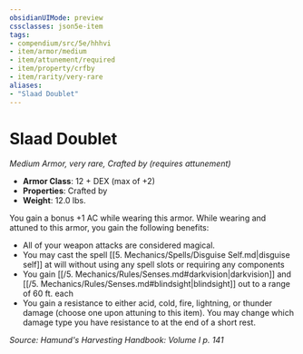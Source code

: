```yaml
---
obsidianUIMode: preview
cssclasses: json5e-item
tags:
- compendium/src/5e/hhhvi
- item/armor/medium
- item/attunement/required
- item/property/crfby
- item/rarity/very-rare
aliases: 
- "Slaad Doublet"
---
```

# Slaad Doublet
*Medium Armor, very rare, Crafted by (requires attunement)*  

- **Armor Class**: 12 + DEX (max of +2)
- **Properties**: Crafted by
- **Weight**: 12.0 lbs.

You gain a bonus +1 AC while wearing this armor. While wearing and attuned to this armor, you gain the following benefits:

- All of your weapon attacks are considered magical.  
- You may cast the spell [[5. Mechanics/Spells/Disguise Self.md\|disguise self]] at will without using any spell slots or requiring any components  
- You gain [[/5. Mechanics/Rules/Senses.md#darkvision\|darkvision]] and [[/5. Mechanics/Rules/Senses.md#blindsight\|blindsight]] out to a range of 60 ft. each   
- You gain a resistance to either acid, cold, fire, lightning, or thunder damage (choose one upon attuning to this item). You may change which damage type you have resistance to at the end of a short rest.  

*Source: Hamund's Harvesting Handbook: Volume I p. 141*